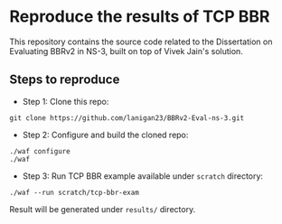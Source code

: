 # Reproduce the results of TCP BBR

This repository contains the source code related to the Dissertation on Evaluating BBRv2 in NS-3, built on top of Vivek Jain's solution.

## Steps to reproduce

* Step 1: Clone this repo:

``git clone https://github.com/lanigan23/BBRv2-Eval-ns-3.git``

* Step 2: Configure and build the cloned repo:

```
./waf configure
./waf
```

* Step 3: Run TCP BBR example available under ``scratch`` directory:

``./waf --run scratch/tcp-bbr-exam``

Result will be generated under ``results/`` directory.